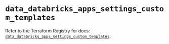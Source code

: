 # `data_databricks_apps_settings_custom_templates`

Refer to the Terraform Registry for docs: [`data_databricks_apps_settings_custom_templates`](https://registry.terraform.io/providers/databricks/databricks/1.91.0/docs/data-sources/apps_settings_custom_templates).
